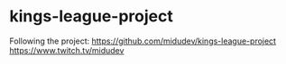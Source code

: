 # kings-league-project

Following the project: https://github.com/midudev/kings-league-project
https://www.twitch.tv/midudev
